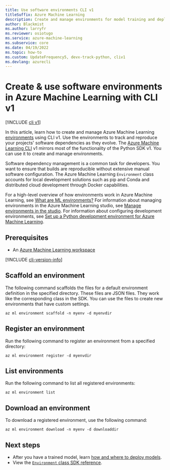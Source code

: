```yaml
---
title: Use software environments CLI v1
titleSuffix: Azure Machine Learning
description: Create and manage environments for model training and deployment with CLI v1. Manage Python packages and other settings for the environment.
author: Blackmist
ms.author: larryfr
ms.reviewer: osiotugo
ms.service: azure-machine-learning
ms.subservice: core
ms.date: 04/19/2022
ms.topic: how-to
ms.custom: UpdateFrequency5, devx-track-python, cliv1
ms.devlang: azurecli
---
```


# Create & use software environments in Azure Machine Learning with CLI v1

[!INCLUDE [cli v1](../includes/machine-learning-cli-v1.md)]


In this article, learn how to create and manage Azure Machine Learning [environments](/python/api/azureml-core/azureml.core.environment.environment) using CLI v1. Use the environments to track and reproduce your projects' software dependencies as they evolve. The [Azure Machine Learning CLI](reference-azure-machine-learning-cli.md) v1 mirrors most of the functionality of the Python SDK v1. You can use it to create and manage environments.

Software dependency management is a common task for developers. You want to ensure that builds are reproducible without extensive manual software configuration. The Azure Machine Learning `Environment` class accounts for local development solutions such as pip and Conda and distributed cloud development through Docker capabilities.

For a high-level overview of how environments work in Azure Machine Learning, see [What are ML environments?](../concept-environments.md) For information about managing environments in the Azure Machine Learning studio, see [Manage environments in the studio](../how-to-manage-environments-in-studio.md). For information about configuring development environments, see [Set up a Python development environment for Azure Machine Learning](how-to-configure-environment.md).

## Prerequisites

* An [Azure Machine Learning workspace](../quickstart-create-resources.md)

[!INCLUDE [cli-version-info](../includes/machine-learning-cli-v1-deprecation.md)]

## Scaffold an environment

The following command scaffolds the files for a default environment definition in the specified directory. These files are JSON files. They work like the corresponding class in the SDK. You can use the files to create new environments that have custom settings. 

```azurecli-interactive
az ml environment scaffold -n myenv -d myenvdir
```

## Register an environment

Run the following command to register an environment from a specified directory:

```azurecli-interactive
az ml environment register -d myenvdir
```

## List environments

Run the following command to list all registered environments:

```azurecli-interactive
az ml environment list
```

## Download an environment

To download a registered environment, use the following command:

```azurecli-interactive
az ml environment download -n myenv -d downloaddir
```

## Next steps

* After you have a trained model, learn [how and where to deploy models](how-to-deploy-and-where.md).
* View the [`Environment` class SDK reference](/python/api/azureml-core/azureml.core.environment%28class%29).
